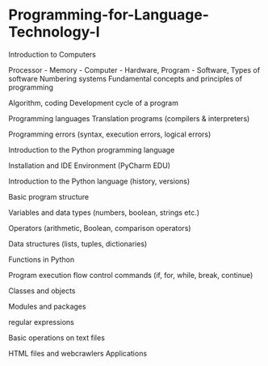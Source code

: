 # Programming-for-Language-Technology-I
Introduction to Computers

Processor - Memory - Computer - Hardware, Program - Software, Types of software
Numbering systems
Fundamental concepts and principles of programming

Algorithm, coding
Development cycle of a program


Programming languages
Translation programs (compilers & interpreters)

Programming errors (syntax, execution errors, logical errors)

Introduction to the Python programming language

Installation and IDE Environment (PyCharm EDU)

Introduction to the Python language (history, versions)

Basic program structure

Variables and data types (numbers, boolean, strings etc.)

Operators (arithmetic, Boolean, comparison operators)

Data structures (lists, tuples, dictionaries)

Functions in Python

Program execution flow control commands (if, for, while, break, continue)

Classes and objects

Modules and packages

regular expressions

Basic operations on text files

HTML files and webcrawlers
Applications
